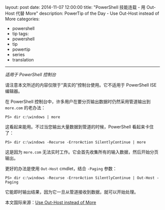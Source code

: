 layout: post
date: 2014-11-07 12:00:00
title: "PowerShell 技能连载 - 用 Out-Host 代替 More"
description: PowerTip of the Day - Use Out-Host instead of More
categories:
- powershell
- tip
tags:
- powershell
- tip
- powertip
- series
- translation
---
_适用于 PowerShell 控制台_

请注意本文所述的内容仅限于“真实的”控制台使用。它不适用于 PowerShell ISE 编辑器。

在 PowerShell 控制台中，许多用户在要分页输出数据时仍然采用管道输出到 `more.com` 的老办法：

    PS> dir c:\windows | more 

这看起来能用。不过当您输出大量数据到管道的时候，PowerShell 看起来卡住了：

    PS> dir c:\windows -Recurse -ErrorAction SilentlyContinue | more 

这是因为 `more.com` 无法实时工作。它会首先收集所有的输入数据，然后开始分页输出。

更好的办法是使用 `Out-Host` cmdlet，结合 `-Paging` 参数：

    PS> dir c:\windows -Recurse -ErrorAction SilentlyContinue | Out-Host -Paging 

它能即时输出结果，因为它一旦从管道接收到数据，就可以开始处理。

<!--more-->
本文国际来源：[Use Out-Host instead of More](http://community.idera.com/powershell/powertips/b/tips/posts/use-out-host-instead-of-more)
